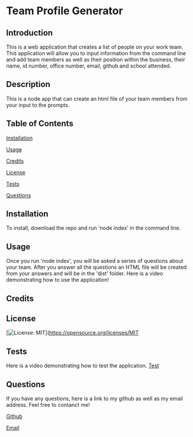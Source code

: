 #  Team Profile Generator

## Introduction
This is a web application that creates a list of people on your work team. This application will allow you to input information from the command line and add team members as well as their position within the business, their name, id number, office number, email, github and school attended.

## Description
This is a node app that can create an html file of your team members from your input to the prompts.
## Table of Contents
[Installation](#installation)

[Usage](#usage)

[Credits](#credits)

[License](#license)

[Tests](#tests)

[Questions](#questions)

## Installation
To install, download the repo and run 'node index' in the command line.
## Usage
Once you run 'node index', you will be asked a series of questions about your team. After you answer all the questions an HTML file will be created from your answers and will be in the 'dist' folder. Here is a video demonstrating how to use the application! 
## Credits

## License
[![License: MIT](https://img.shields.io/badge/License-MIT-yellow.svg)](https://opensource.org/licenses/MIT
## Tests
Here is a video demonstrating how to test the application. [Test](https://drive.google.com/file/d/1np_JxlQQR4c7RgSbn_hiPw8zWDViJnks/view "Test")
## Questions
If you have any questions, here is a link to my github as well as my email address. Feel free to contanct me!

[Github](https://github.com/kferg357 "My Github")

[Email](kennethferguson90@gmail.com "My Email")
